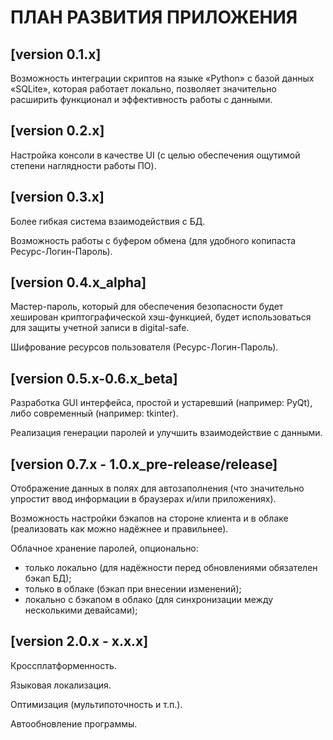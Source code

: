 # ПЛАН РАЗВИТИЯ ПРИЛОЖЕНИЯ

## [version 0.1.x]

Возможность интеграции скриптов на языке «Python» с базой данных «SQLite», которая работает локально, позволяет значительно расширить функционал и эффективность работы с данными.

## [version 0.2.x]

Настройка консоли в качестве UI (с целью обеспечения ощутимой степени наглядности работы ПО).

## [version 0.3.x]

Более гибкая система взаимодействия с БД.

Возможность работы с буфером обмена (для удобного копипаста Ресурс-Логин-Пароль).

## [version 0.4.x_alpha]

Мастер-пароль, который для обеспечения безопасности будет хеширован криптографической хэш-функцией, будет использоваться для защиты учетной записи в digital-safe.

Шифрование ресурсов пользователя (Ресурс-Логин-Пароль).

## [version 0.5.x-0.6.x_beta]

Разработка GUI интерфейса, простой и устаревший (например: PyQt), либо современный (например: tkinter).

Реализация генерации паролей и улучшить взаимодействие с данными.

## [version 0.7.x - 1.0.x_pre-release/release]

Отображение данных в полях для автозаполнения (что значительно упростит ввод информации в браузерах и/или приложениях).

Возможность настройки бэкапов на стороне клиента и в облаке (реализовать как можно надёжнее и правильнее).

Облачное хранение паролей, опционально:

- только локально (для надёжности перед обновлениями обязателен бэкап БД);
- только в облаке (бэкап при внесении изменений);
- локально с бэкапом в облако (для синхронизации между несколькими девайсами);

## [version 2.0.x - x.x.x]

Кроссплатформенность.

Языковая локализация.

Оптимизация (мультипоточность и т.п.).

Автообновление программы.
